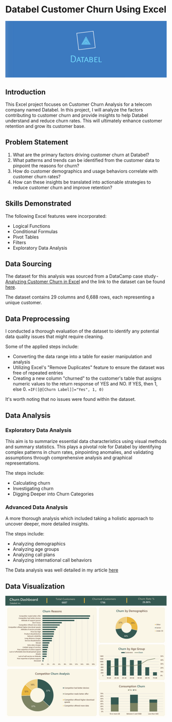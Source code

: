 # Databel Customer Churn Using Excel
![](Databel_Customer_Churn.png)

## Introduction
This Excel project focuses on Customer Churn Analysis for a telecom company named Databel. In this project, I will analyze the factors contributing to customer churn and provide insights to help Databel understand and reduce churn rates. This will ultimately enhance customer retention and grow its customer base.

## Problem Statement
1. What are the primary factors driving customer churn at Databel?
2. What patterns and trends can be identified from the customer data to pinpoint the reasons for churn?
3. How do customer demographics and usage behaviors correlate with customer churn rates?
4. How can these insights be translated into actionable strategies to reduce customer churn and improve retention?

## Skills Demonstrated
The following Excel features were incorporated:
- Logical Functions
- Conditional Formulas
- Pivot Tables
- Filters
- Exploratory Data Analysis

## Data Sourcing
The dataset for this analysis was sourced from a DataCamp case study - [Analyzing Customer Churn in Excel](https://medium.com/r/?url=https%3A%2F%2Fapp.datacamp.com%2Flearn%2Fcourses%2Fcase-study-analyzing-customer-churn-in-excel) and the link to the dataset can be found [here](https://medium.com/r/?url=https%3A%2F%2Fs3.amazonaws.com%2Fassets.datacamp.com%2Fproduction%2Frepositories%2F6386%2Fdatasets%2FDatasets%2Band%2BWorkbooks.zip).

The dataset contains 29 columns and 6,688 rows, each representing a unique customer.

## Data Preprocessing
I conducted a thorough evaluation of the dataset to identify any potential data quality issues that might require cleaning. 

Some of the applied steps include:
- Converting the data range into a table for easier manipulation and analysis
- Utilizing Excel's "Remove Duplicates" feature to ensure the dataset was free of repeated entries
- Creating a new column "churned" to the customer's table that assigns numeric values to the return response of YES and NO. If YES, then 1, else 0. `=IF([@[Churn Label]]="Yes", 1, 0)`

It's worth noting that no issues were found within the dataset.

## Data Analysis
### Exploratory Data Analysis 
This aim is to summarize essential data characteristics using visual methods and summary statistics. This plays a pivotal role for Databel by identifying complex patterns in churn rates, pinpointing anomalies, and validating assumptions through comprehensive analysis and graphical representations.

The steps include:
- Calculating churn
- Investigating churn
- Digging Deeper into Churn Categories

### Advanced Data Analysis
A more thorough analysis which included taking a holistic approach to uncover deeper, more detailed insights.

The steps include:
- Analyzing demographics
- Analyzing age groups
- Analyzing call plans
- Analyzing international call behaviors 

The Data analysis was well detailed in my article [here]()

## Data Visualization
![](Databels_Customer_Churn_Dashboard.png)
